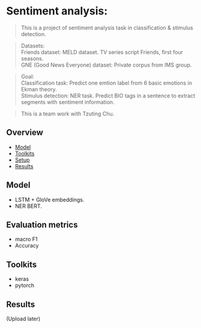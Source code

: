 # Sentiment analysis:   
> This is a project of sentiment analysis task in classification & stimulus detection.  

> Datasets:  
> Friends dataset: MELD dataset. TV series script Friends, first four seasons.  
> GNE (Good News Everyone) dataset: Private corpus from IMS group.  

> Goal:  
> Classification task: Predict one emtion label from 6 basic emotions in Ekman theory.  
> Stimulus detection: NER task. Predict BIO tags in a sentence to extract segments with sentiment information.  

>  This is a team work with Tzuting Chu.  

## Overview
* [Model](#model)
* [Toolkits](#toolkits)  
* [Setup](#setup)  
* [Results](#Results)  

## Model   
* LSTM + GloVe embeddings.  
* NER BERT.  

## Evaluation metrics
* macro F1
* Accuracy

## Toolkits
* keras 
* pytorch

[//]: ## (Setup) 

[//]: ## (Usage) 
[//]: # (This is a comment.)
[//]: # (This is a comment on a new line.)

## Results  
(Upload later)
